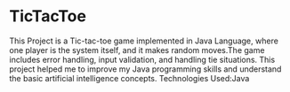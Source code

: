 # TicTacToe

This Project is a Tic-tac-toe game implemented in Java Language, where one player is the system itself, and it
makes random moves.The game includes error handling, input validation, and handling tie situations. This project
helped me to improve my Java programming skills and understand the basic artificial intelligence concepts.
 Technologies Used:Java
